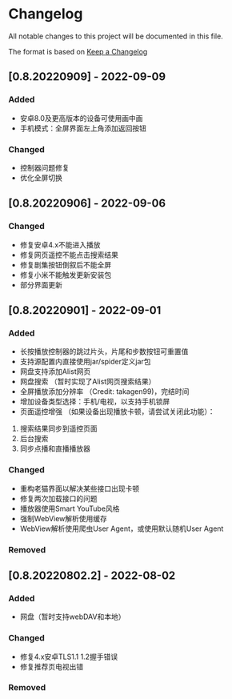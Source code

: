 # Changelog
All notable changes to this project will be documented in this file.

The format is based on [Keep a Changelog](https://keepachangelog.com/en/1.0.0/)

## [0.8.20220909] - 2022-09-09
### Added
- 安卓8.0及更高版本的设备可使用画中画
- 手机模式：全屏界面左上角添加返回按钮

### Changed
- 控制器问题修复
- 优化全屏切换

## [0.8.20220906] - 2022-09-06
### Changed
- 修复安卓4.x不能进入播放
- 修复网页遥控不能点击搜索结果
- 修复剧集按钮倒叙后不能全屏
- 修复小米不能触发更新安装包
- 部分界面更新

## [0.8.20220901] - 2022-09-01
### Added
- 长按播放控制器的跳过片头，片尾和步数按钮可重置值
- 支持源配置内直接使用jar/spider定义jar包
- 网盘支持添加Alist网页
- 网盘搜索 （暂时实现了Alist网页搜索结果）
- 全屏播放添加分辨率 （Credit: takagen99)，完结时间
- 增加设备类型选择：手机/电视，以支持手机锁屏
- 页面遥控增强 （如果设备出现播放卡顿，请尝试关闭此功能）：
 1. 搜索结果同步到遥控页面
 2. 后台搜索
 3. 同步点播和直播播放器

### Changed
- 重构老猫界面以解决某些接口出现卡顿
- 修复两次加载接口的问题
- 播放器使用Smart YouTube风格
- 强制WebView解析使用缓存
- WebView解析使用爬虫User Agent，或使用默认随机User Agent

### Removed

## [0.8.20220802.2] - 2022-08-02
### Added
- 网盘（暂时支持webDAV和本地）

### Changed
- 修复4.x安卓TLS1.1 1.2握手错误
- 修复推荐页电视出错

### Removed